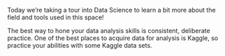 Today we’re taking a tour into Data Science to learn a bit more about the field and tools used in this space!

The best way to hone your data analysis skills is consistent, deliberate practice. One of the best places to acquire data for analysis is Kaggle, so practice your abilities with some Kaggle data sets.

